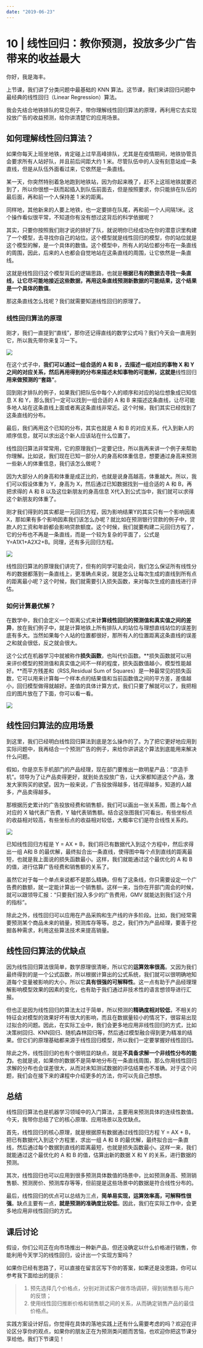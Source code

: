 ```yaml
---
date: "2019-06-23"
---  
```

      
# 10 | 线性回归：教你预测，投放多少广告带来的收益最大
你好，我是海丰。

上节课，我们讲了分类问题中最基础的 KNN 算法。这节课，我们来讲回归问题中最经典的线性回归（Linear Regression）算法。

我会先结合地铁排队的常见例子，带你理解线性回归算法的原理，再利用它去实现投放广告的收益预测，给你讲清楚它的应用场景。

## 如何理解线性回归算法？

如果你每天上班坐地铁，肯定碰上过早高峰排队，尤其是在疫情期间，地铁协管员会要求所有人站好队，并且前后间距大约 1 米。尽管队伍中的人没有刻意站成一条直线，但是从队伍外面看过来，它依然是一条直线。

某一天，你突然特别着急地跑到地铁站，因为你起来晚了，赶不上这班地铁就要迟到了，所以你很想一跃而起插入到队伍前面去，但是按照要求，你只能排在队伍的最后面，再和前一个人保持差 1 米的距离。

同样地，其他新来的人要上地铁，也一定要排在队尾，再和前一个人间隔1米。这个操作看似很平常，不知道你有没有想过这背后的科学依据呢？

其实，只要你按照我们刚才说的排好了队，就说明你已经成功在你的潜意识里构建了一个模型，去寻找你自己的站位。这个模型就是线性回归的模型，你的站位就是这个模型的解，是一个具体的数值。这个模型中，所有人的站位都分布在一条直线的周围，因此，后来的人也都会自觉地站在这条直线的周围，让它依然是一条直线。

<!-- [[[read_end]]] -->

这就是线性回归这个模型背后的逻辑思路，也就是**根据已有的数据去寻找一条直线，让它尽可能地接近这些数据，再用这条直线预测新数据的可能结果，这个结果是一个具体的数值**。

那这条直线怎么找呢？我们就需要知道线性回归的原理了。

### 线性回归算法的原理

刚才，我们一直提到“直线”，那你还记得直线的数学公式吗？我们今天会一直用到它，所以我先带你来复习一下。

![](./httpsstatic001geekbangorgresourceimage5d5b5db58f1c570193df922dd6c6d503b45b.jpeg)

在这个式子中，**我们可以通过一组合适的 A 和 B ，去描述一组对应的事物 X 和 Y 之间的对应关系，然后再用得到的分布来描述未知事物的可能解，这就是**线性回归**用来做预测的“套路”**。

回到刚才排队的例子，如果我们把队伍中每个人的顺序和对应的站位想象成已知信息 X 和 Y，那么我们一定可以找到一组合适的 A 和 B 来描述这条直线，让尽可能多地人站在这条直线上面或者离这条直线非常近。这个时候，我们其实已经找到了这条直线的分布。

最后，我们再用这个已知的分布，其实也就是 A 和 B 的对应关系，代入到新人的顺序信息，就可以求出这个新人应该站在什么位置了。

线性回归算法非常常用，它的原理我们一定要记住，所以我再来讲一个例子来帮助你理解。比如说，我们现在已知一部分人的身高和体重信息，想要通过身高来预测一些新人的体重信息，我们该怎么做呢？

因为大部分人的身高和体重是成正比的，也就是说身高越高，体重越大。所以，我们可以假设体重为 Y，身高为 X，然后通过已知数据找到一组合适的 A 和 B，再把求得的 A 和 B 以及这位新朋友的身高信息 X代入到公式当中，我们就可以求得这个新朋友的体重了。

刚才我们得到的其实都是一元回归方程，因为影响结果Y的其实只有一个影响因素X，那如果有多个影响因素我们该怎么办呢？就比如在预测银行贷款的例子中，贷款人的工资和年龄都会影响贷款额度。这个时候，我们就要构建二元回归方程了，它的分布也不再是一条直线，而是一个较为复杂的平面了，公式是Y=A1X1+A2X2+B。同理，还有多元回归方程。

![](./httpsstatic001geekbangorgresourceimage6937699190176359e717e5c980fe889dbf37.jpeg)

线性回归算法的原理我们讲完了，但有的同学可能会问，我们怎么保证所有线性分布的数据都落到一条直线上，更准确点来说，就是怎么让每次生成的直线到所有点的距离最小呢？这个时候，我们就需要引入损失函数，来对每次生成的直线进行评估。

### 如何计算最优解？

在数学中，我们会定义一个距离公式来**计算线性回归的预测值和真实值之间的差异**，放在我们例子中，就是计算地铁上所有排队人的站位与理想直线站位的误差到底有多大。当然如果每个人站的位置都很好，那所有人的位置距离这条直线的误差之和就会很低，反之就会很大。

这个公式在机器学习中就被称作**损失函数**，也叫代价函数。**损失函数就可以用来评价模型的预测值和真实值之间不一样的程度，损失函数值越小，模型性能越好。**而平方残差和（RSS,Residual Sum of Squares）是一种最常见的损失函数，它可以用来计算每一个样本点的结果值和当前函数值之间的平方差，差值越小，回归模型做得就越好。差值的具体计算方式，我们只要了解就可以了，我把相应的图片放在了下面，你可以看一看。

![](./httpsstatic001geekbangorgresourceimage72a472cyy64b95e4cb69c454f1e9613169a4.jpeg)

## 线性回归算法的应用场景

到这里，我们已经明白线性回归算法到底是怎么操作的了。为了把它更好地应用到实际问题中，我再结合一个预测广告的例子，来给你讲讲这个算法到底能用来解决什么问题。

假如，你是京东手机部门的产品经理，现在部门要推出一款明星产品：“京造手机”。领导为了让产品卖得更好，就到处去投放广告，让大家都知道这个产品，激发大家购买的欲望。因为一般来说，广告投放得越多，钱花得越多，知道的人越多，产品卖得越多。

那根据历史累计的广告投放经费和销售额，我们可以画出一张关系图，图上每个点对应的 X 轴代表广告费，Y 轴代表销售额。结合这张图我们可看出，有些坐标点的收益相对较高，有些坐标点的收益相对较低，大概率它们是符合线性关系的。

![](./httpsstatic001geekbangorgresourceimagec520c50eab9e8571yy55acc26bf25ac4f520.jpeg)

已知线性回归方程是 Y = AX + B，我们将已有数据代入到这个方程中，然后求得出一组 A和 B 的最优解，最终拟合出一条直线，使得图中每个点到直线的距离最短，也就是我上面说的损失函数最小。这样，我们就能通过这个最优化的 A 和 B 的值，进行估算广告经费和销售额的关系了。

虽然它对于每一个单点来说都不是那么精确，但有了这条线，你只需要设定一个广告费的数额，就一定能计算出一个销售额。这样一来，当你在开部门周会的时候，就可以跟领导汇报：“只要我们投入多少的广告费用，GMV 就能达到我们这个月的指标”。

除此之外，线性回归可以应用在产品采购和生产线的许多阶段。比如，我们经常需要预测某个商品未来的销量，预测库存等等。总之，我们作为产品经理，要善于挖掘各种需求，利用这些算法技术来提高销量。

## 线性回归算法的优缺点

因为线性回归算法很简单，数学原理很清晰，所以它的**运算效率很高**。又因为我们最终得到的是一个公式函数，所以根据计算出的公式系统，我们就可以很明确地知道每个变量被影响的大小，所以它**具有很强的可解释性**。这一点有助于产品经理理解影响模型效果的因素的变化，也有助于我们通过非技术性的语言想领导进行汇报。

但也正是因为线性回归的算法太过于简单，所以预测的**精确度相对较低**，不相关的特征会对模型的效果好坏有很大的影响，而且在数据量较小的情况下，很容易出现过拟合的问题。因此，在实际工业中，我们会更多地应用非线性回归的方式，比如决策树回归、KNN回归、随机森林回归等，然后通过模型融合得到更为精准的结果。但它们的原理基础都来源于线性回归模型，所以我们一定要掌握好线性回归。

除此之外，线性回归的也有个很明显的缺点，就是**不具备求解一个非线性分布的能力**。也就是说，如果你的数据不是简单地分布在一条直线周围，那么你用线性回归求解的分布也会误差很大，从而对未知测试数据的评估结果也不准确。对于这个问题，我们会在接下来的课程中介绍更多的方法，你可以先自己想想。

## 总结

线性回归算法也是机器学习领域中的入门算法，主要用来预测具体的连续性数值。今天，我带你总结了它的核心原理、应用场景以及优缺点。

首先，线性回归的核心原理，就是根据原有数据通过线性回归方程 Y = AX + B，把已有数据代入到这个方程里，求出一组 A 和 B 的最优解，最终拟合出一条直线，然后通过每个数据到直线的距离最短，也就是损失函数最小。这样一来，我们就能通过这个最优化的 A 和 B 的值，估算出新的数据 X 和 Y 的关系，进行数据的预测。

其次，线性回归也可以应用到很多预测具体数值的场景中，比如预测身高、预测销售额、预测房价、预测库存等等，但前提是这些场景中的数据是符合线性分布的。

最后，线性回归的优点可以总结为三点，**简单易实现，运算效率高，可解释性很强**。缺点主要有一点，**就是预测的准确度比较低**。因此，我们在实际工作中，会更多地应用非线性回归的方式。

## 课后讨论

假设，你们公司正在向市场推出一种新产品，但还没确定以什么价格进行销售，你能利用今天学习的线性回归，设计出一个实现方案吗？

如果你已经有思路了，可以直接在留言区写下你的答案，如果还是没思路，你可以参考我下面给出的提示：

> 1.  预先选择几个价格点，分别对测试客户做市场调研，得到销售额与用户的反馈；
> 2.  使用线性回归推断价格和销售额之间的关系，从而确定销售产品的最佳价格点。

实践方案设计好后，你觉得在具体的落地实践上还有什么需要考虑的吗？欢迎在评论区分享你的观点，如果你的朋友正在为预测类问题而苦恼，也欢迎你把这节课分享给他。我们下节课见！
